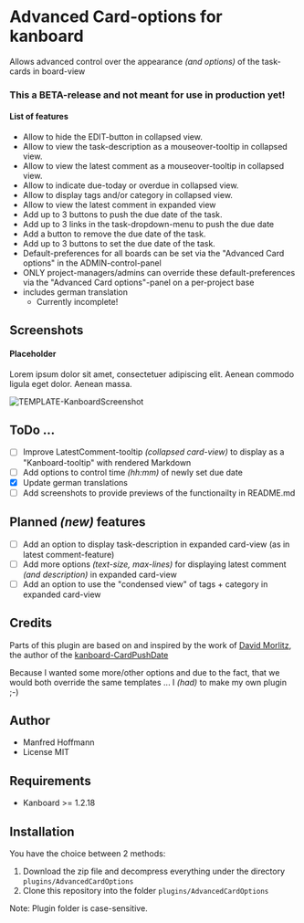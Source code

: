 Advanced Card-options for kanboard
==================================

Allows advanced control over the appearance _(and options)_ of the task-cards in board-view

### This a BETA-release and not meant for use in production yet!

#### List of features
- Allow to hide the EDIT-button in collapsed view.
- Allow to view the task-description as a mouseover-tooltip in collapsed view.
- Allow to view the latest comment as a mouseover-tooltip in collapsed view.
- Allow to indicate due-today or overdue in collapsed view.
- Allow to display tags and/or category in collapsed view.
- Allow to view the latest comment in expanded view
- Add up to 3 buttons to push the due date of the task.
- Add up to 3 links in the task-dropdown-menu to push the due date
- Add a button to remove the due date of the task.
- Add up to 3 buttons to set the due date of the task.
- Default-preferences for all boards can be set via the "Advanced Card options" in the ADMIN-control-panel
- ONLY project-managers/admins can override these default-preferences via the "Advanced Card options"-panel on a per-project base
- includes german translation
  - Currently incomplete!


Screenshots
-----------

#### Placeholder
Lorem ipsum dolor sit amet, consectetuer adipiscing elit. Aenean commodo ligula eget dolor. Aenean massa.

![TEMPLATE-KanboardScreenshot](https://user-images.githubusercontent.com/48651533/115109569-dc8b3500-9f76-11eb-98c6-341d3cc56df9.png)



ToDo ...
--------
- [ ] Improve LatestComment-tooltip _(collapsed card-view)_ to display as a "Kanboard-tooltip" with rendered Markdown
- [ ] Add options to control time _(hh:mm)_ of newly set due date
- [x] Update german translations
- [ ] Add screenshots to provide previews of the functionailty in README.md

Planned _(new)_ features
--------
- [ ] Add an option to display task-description in expanded card-view (as in latest comment-feature)
- [ ] Add more options _(text-size, max-lines)_ for displaying latest comment _(and description)_ in expanded card-view
- [ ] Add an option to use the "condensed view" of tags + category in expanded card-view

Credits
-------
Parts of this plugin are based on and inspired by the work of [David Morlitz](https://github.com/dmorlitz), the author of the [kanboard-CardPushDate](https://github.com/dmorlitz/kanboard-CardPushDate)

Because I wanted some more/other options and due to the fact, that we would both override the same templates ... I _(had)_ to make my own plugin ;-)

Author
------

- Manfred Hoffmann
- License MIT

Requirements
------------

- Kanboard >= 1.2.18

Installation
------------

You have the choice between 2 methods:

1. Download the zip file and decompress everything under the directory `plugins/AdvancedCardOptions`
2. Clone this repository into the folder `plugins/AdvancedCardOptions`

Note: Plugin folder is case-sensitive.
